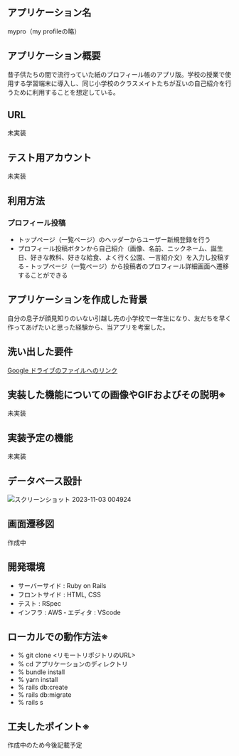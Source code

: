 ## アプリケーション名
mypro（my profileの略）


## アプリケーション概要
昔子供たちの間で流行っていた紙のプロフィール帳のアプリ版。学校の授業で使用する学習端末に導入し、同じ小学校のクラスメイトたちが互いの自己紹介を行うために利用することを想定している。


## URL
未実装


## テスト用アカウント
未実装


## 利用方法
### プロフィール投稿
- トップページ（一覧ページ）のヘッダーからユーザー新規登録を行う
- プロフィール投稿ボタンから自己紹介（画像、名前、ニックネーム、誕生日、好きな教科、好きな給食、よく行く公園、一言紹介文）を入力し投稿する
‐ トップページ（一覧ページ）から投稿者のプロフィール詳細画面へ遷移することができる


## アプリケーションを作成した背景
自分の息子が顔見知りのいない引越し先の小学校で一年生になり、友だちを早く作ってあげたいと思った経験から、当アプリを考案した。

## 洗い出した要件
[Google ドライブのファイルへのリンク](https://docs.google.com/spreadsheets/d/1W43kmBQsHeEBkYiZC12qurnX_oJC3hxqWF07wUbtB7I/edit?usp=sharing)


## 実装した機能についての画像やGIFおよびその説明※
未実装


## 実装予定の機能
未実装

## データベース設計
![スクリーンショット 2023-11-03 004924](https://github.com/kentakko/mypro/assets/137671968/a1396a72-658f-4a8f-9e00-05b5f8f8d3eb)


## 画面遷移図
作成中


## 開発環境
- サーバーサイド : Ruby on Rails
- フロントサイド : HTML, CSS
- テスト : RSpec
- インフラ : AWS
‐ エディタ : VScode


## ローカルでの動作方法※
- % git clone <リモートリポジトリのURL>
- % cd アプリケーションのディレクトリ
- % bundle install
- % yarn install
- % rails db:create
- % rails db:migrate
- % rails s


## 工夫したポイント※
作成中のため今後記載予定
